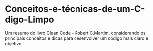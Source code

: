 # Conceitos-e-técnicas-de-um-C-digo-Limpo
Um resumo do livro Clean Code - Robert C.Martim, considerando os principais conceitos e dicas para desenvolver um código mais claro e objetivo
